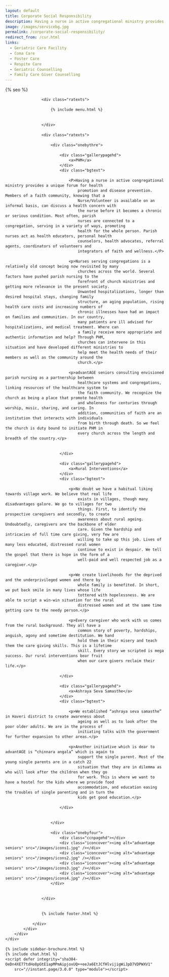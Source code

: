 ```yaml
---
layout: default
title: Corporate Social Responsibility
description: Having a nurse in active congregational ministry provides a unique forum for health promotion and disease prevention. Members of a faith community, knowing that a Nurse/Volunteer is available on an informal basis, can discuss a health concern with the nurse before it becomes a chronic or serious condition.
image: /images/servicebg.jpg
permalink: /corporate-social-responsibility/
redirect_from: /csr.html
links:
  - Geriatric Care Facility
  - Coma Care
  - Foster Care
  - Respite Care
  - Geriatric Counselling
  - Family Care Giver Counselling
---
```



<head>
    <meta content="text/html; charset=utf-8" http-equiv="Content-Type" />
  <link rel="shortcut icon" href="/images/favicon.ico" type="image/x-icon">
  <link rel="icon" href="/images/favicon.ico" type="image/x-icon">

<meta content="width=device-width, initial-scale=1" name="viewport">
{% seo %}
<meta
    content="seniors care, elder care, assisted living homes, coma care, dementia care, Alzheimer's care, respite care, foster care, hospice care, domicilary care, Geriatric Care Facility, old age home, bed ridden patients, Intervention patients, tracheotomy patients, colostomy, catheter, nasal feeding, PEG feeding, geriatric counseling, senior counseling, old age care, home nursing, elderly care taker,senior care giver,trained home nurses, trained senior carer, gerentology experts, research, seminar, international faculty in gerentology"
    name="keywords" />
<link href="/assets/css/advant.css" rel="stylesheet" type="text/css" />
<!--mobile menu start-->
<link href="/respmenu/responsivemobilemenu.css" rel="stylesheet" type="text/css" />
<script src="/respmenu/jquery.min.js"  ></script>
<script src="/respmenu/responsivemobilemenu.js"  ></script>
<!--mobile menu end-->


<!-- sidebar script start from here -->
<script src="/sidebar/jquery.js"  ></script>
<link href="/sidebar/sidebar.css" rel="stylesheet" type="text/css" />
<script  >
    jQuery(document).ready(function () {
        jQuery("#facebook_right").hover(function () {
            jQuery(this).stop(true, false).animate({
                right: 0
            }, 500);
        }, function () {
            jQuery("#facebook_right").stop(true, false).animate({
                right: -325
            }, 500);
        });

        jQuery("#twitter_right").hover(function () {
            jQuery(this).stop(true, false).animate({
                right: 0
            }, 500);
        }, function () {
            jQuery("#twitter_right").stop(true, false).animate({
                right: -325
            }, 500);
        });

        jQuery("#testimoni_right").hover(function () {
            jQuery(this).stop(true, false).animate({
                right: 0
            }, 500);
        }, function () {
            jQuery("#testimoni_right").stop(true, false).animate({
                right: -300
            }, 500);
        });
    });
</script>

<!-- sidebar script end from here -->
<!-- Google Analytics -->
<script async src="https://www.googletagmanager.com/gtag/js?id=UA-140719676-1"></script>
<script>
    window.dataLayer = window.dataLayer || [];
    function gtag() { dataLayer.push(arguments); }
    gtag('js', new Date());

    gtag('config', 'UA-140719676-1');
</script>

<style>
    .ratexts.adjust {
        margin-top: -9px;
        margin-bottom: -9px;
    }
</style>
                        
<!-- sidebar style -->
  <style>
  .newformbord {
    font-family: Verdana, Arial, Helvetica, sans-serif;
    border: 1px solid #99CC00;
    font-size: 11px;
    line-height: 20px;
    font-weight: normal;
    color: #333333;
    text-decoration: none;
    height: 20px;
    width: 138px;
  }

  .blacktext {
    font-family: Arial;
    font-size: 12px;
    line-height: 18px;
    font-weight: normal;
    color: #666666;
    text-decoration: none;
  }

  .gren {
    font-family: Arial;
    font-size: 0.8rem;
    line-height: 18px;
    font-weight: normal;
    color: #009900;
    text-decoration: none;
  }

  .p-2 {
    padding: 0.5rem 1rem;
  }

  .contact-card p {
    margin: 0 !important;
    font-size: 0.9rem;
    line-height: 1.2;
  }

  .contact-card h3 {
    margin: 0 !important;
    font-weight: bold;
    padding-bottom: 0.5rem;
  }

  .e-broch {
    position: static !important;
  }

  #facebook_right, #twitter_right {
    top: 15%; 
    right: -325px; 
    border: 1px solid #822206;
  }
</style>
</head>

<body>
    <div id="servicebg">
        <div id="foot">
            <div id="fix">
                <div id="actual">

                    <div class="ratexts">

                        {% include menu.html %}


                    </div>

                    <div class="ratexts">

                        <div class="onebythre">

                            <div class="gallerypagehd">
                                <a>PHM</a>
                            </div>
                            <div class="bgtext">

                                <P>Having a nurse in active congregational ministry provides a unique forum for health
                                    promotion and disease prevention. Members of a faith community, knowing that a
                                    Nurse/Volunteer is available on an informal basis, can discuss a health concern with
                                    the nurse before it becomes a chronic or serious condition. Most often, parish
                                    nurses are connected to a congregation, serving in a variety of ways, promoting
                                    health for the whole person. Parish nurses act as health educators, personal health
                                    counselors, health advocates, referral agents, coordinators of volunteers and
                                    integrators of faith and wellness.</P>

                                <p>Nurses serving congregations is a relatively old concept being now revisited by many
                                    churches across the world. Several factors have pushed parish nursing to the
                                    forefront of church ministries and getting more relevance in the present society.
                                    Unwanted hospitalizations, longer than desired hospital stays, changing family
                                    structure, an aging population, rising health care costs and increasing numbers of
                                    chronic illnesses have had an impact on families and communities. In our country,
                                    many patients are ill advised for hospitalizations, and medical treatment. Where can
                                    a family receive more appropriate and authentic information and help? Through PHM,
                                    churches can intervene in this situation and have developed different ministries to
                                    help meet the health needs of their members as well as the community around the
                                    church.</p>

                                <p>advantAGE seniors consulting envisioned parish nursing as a partnership between
                                    healthcare systems and congregations, linking resources of the healthcare system to
                                    the faith community. We recognize the church as being a place that promote health
                                    and wholeness for centuries through worship, music, sharing, and caring. In
                                    addition, communities of faith are an institution that interacts with individuals
                                    from birth through death. So we feel the church is duty bound to initiate PHM in
                                    every church across the length and breadth of the country.</p>


                            </div>

                            <div class="gallerypagehd">
                                <a>Rural Interventions</a>
                            </div>
                            <div class="bgtext">

                                <p>No doubt we have a habitual liking towards village work. We believe that real life
                                    exists in villages, though many disadvantages galore. We go to villages for two
                                    things. First, to identify the prospective caregivers and secondly, to create
                                    awareness about rural ageing. Undoubtedly, caregivers are the backbone of elder
                                    care. Given the hardship and intricacies of full time care giving, very few are
                                    willing to take up this job. Lives of many less educated, distressed rural women
                                    continue to exist in despair. We tell the gospel that there is hope in the form of a
                                    well-paid and well respected job as a caregiver.</p>

                                <p>We create livelihoods for the deprived and the underprivileged women and there by
                                    whole family is benefited. In short, we put back smile in many lives whose life
                                    tottered with hopelessness. We are able to script a win-win situation for the rural
                                    distressed women and at the same time getting care to the needy person.</p>

                                <p>Every caregiver who work with us comes from the rural background. They all have a
                                    common story of poverty, hardships, anguish, agony and sometime destitution. We hand
                                    hold them in their misery and teach them the care giving skills. This is a lifetime
                                    skill. Every story we scripted is mega success. Our rural interventions bear fruit
                                    when our care givers reclaim their life.</p>

                            </div>

                            <div class="gallerypagehd">
                                <a>Ashraya Seva Samasthe</a>
                            </div>
                            <div class="bgtext">

                                <p>We established “ashraya seva samasthe” in Haveri district to create awareness about
                                    ageing as well as to look after the poor older adults. We are in the process of
                                    initiating talks with the government for further expansion to other areas.</p>

                                <p>Another initiative which is dear to advantAGE is “chinnara angala” which is again to
                                    support the single parent. Most of the young single parents are in a catch 22
                                    situation that they are in dilemma as who will look after the children when they go
                                    for work. This is where we want to have a hostel for the kids where we provide food
                                    accommodation, and education easing the troubles of single parenting and in turn the
                                    kids get good education.</p>

                            </div>


                        </div>

                        <div class="onebyfour">
                            <div class="ccnpagehd"></div>
                            <div class="iconcover"><img alt="advantage seniors" src="/images/icons1.jpg" /></div>
                            <div class="iconcover"><img alt="advantage seniors" src="/images/icons2.jpg" /></div>
                            <div class="iconcover"><img alt="advantage seniors" src="/images/icons3.jpg" /></div>
                            <div class="iconcover"><img alt="advantage seniors" src="/images/icons4.jpg" /></div>
                        </div>


                    </div>

                   
                    {% include footer.html %}

                </div>
            </div>
        </div>
    </div>

    {% include sidebar-brochure.html %}
    {% include chat.html %}
    <script defer integrity="sha384-OeDn4XE77tdHo8pGtE1apMPmAipjoxUQ++eeJa6EtJCfHlvijigWiJpD7VDPWXV1"
        src="//instant.page/3.0.0" type="module"></script>
</body>

